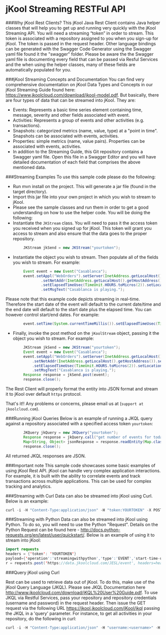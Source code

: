 # jKool Streaming RESTFul API

###Why jKool Rest Clients?
This jKool Java Rest Client contains Java helper classes that will help you to get up and running very quickly with the jKool Streaming API. You will need a streaming  “token” in order to stream. This token is associated with a repository assigned to you when you sign-up for jKool. The token is passed in the request header. Other language bindings can be generated with the Swagger Code Generator using the Swagger yaml file found it the "swagger" folder.  Please be aware the the Swagger yaml file is documenting every field that can be passed via Resful Services and the when using the helper classes, many of these fields are automatically populated for you.

###jKool Streaming Concepts and Documentation
You can find very comprehensive documentation on jKool Data Types and Concepts in our jKool Streaming Guide found here: https://www.jkoolcloud.com/download/jkool-model.pdf. But basically, there are four types of data that can be streamed into jKool. They are:
* Events: Represents a basic time series element containing time, message, severity and other fields associated with event.
* Activities: Represents a group of events and other activities (e.g. transactions).
* Snapshots: categorized metrics (name, value, type) at a "point in time". Snapshots can be associated with events, activities.
* Properties: simple metrics (name, value pairs). Properties can be associated with events, activities. 
* In addition to the Streaming Guide, this Git repository contains a Swagger yaml file. Open this file in a Swagger Editor and you will have detailed documentation of each field that comprises the above mentioned data.

###Streaming Examples
To use this sample code please do the following:
* Run mvn install on the project. This will generate a jar file (found in the target directory).
* Import this jar file into your own project in which you wish to stream to jKool. 
* Please see the sample classes and run them in order to get a good understanding on how to use the helper code. You will be doing the following:
* Instantiate the `JKStream` class. You will need to pass it the access token you received when you signed up for jKool. This token will grant you access to stream and also ensure that the data goes to the proper repository.
```java
		JKStream jkSend = new JKStream("yourtoken");
```
* Instantiate the object you wish to stream. Then populate all of the fields you wish to stream. For example:
```java
		Event event = new Event("Casablanca");
		event.setAppl("WebOrders").setServer(InetAddress.getLocalHost().getHostName())
		        .setNetAddr(InetAddress.getLocalHost().getHostAddress()).setDataCenter("DCNY")
		        .setElapsedTimeUsec(TimeUnit.HOURS.toMicros(2)).setLocation("New York, NY")
		        .setMsgText("Casablanca is playing.");

```
Please note that this example code depicts streaming in real-time. Therefore the start date of the event will default to the current date/time and the end date will default to the start date plus the elapsed time. You can however control start/end dates. For example:
```java
		event.setTime(System.currentTimeMillis()).setElapsedTimeUsec(TimeUnit.HOURS.toMicros(2));
```

* Finally, invoke the post method on the `jKoolStream` object, passing it the object you wish to stream. For example:

```java
		JKStream jkSend = new JKStream("yourtoken");
		Event event = new Event("Casablanca");
		event.setAppl("WebOrders").setServer(InetAddress.getLocalHost().getHostName())
			.setNetAddr(InetAddress.getLocalHost().getHostAddress()).setDataCenter("DCNY")
			.setElapsedTimeUsec(TimeUnit.HOURS.toMicros(2)).setLocation("New York, NY")
			.setMsgText("Casablanca is playing.");
		Response response = jkSend.post(event);
		response.close();
```
The Rest Client will properly format the entity into JSON format and stream it to jKool over default `https` protocol.

That's it!! Any problems or concerns, please email us at (`support at jkoolcloud.com`).

###Running jKool Queries
Below is an example of running a JKQL query against a repository associated with a specified access token `yourtoken`:

```java
		JKQuery jkQuery = new JKQuery("yourtoken");
		Response response = jkQuery.call("get number of events for today");
		Map<String, Object> jsonResponse = response.readEntity(Map.class);
		response.close();
```
All returned JKQL responses are JSON.

###Important note
This sample code showcases some basic examples of using jKool Rest API. jKool can handle very complex application interactions. For example, it is built with the ability to correlate events and track transactions across multiple applications. This can be used for complex tracking and analytics.

###Streaming with Curl
Data can also be streamed into jKool using Curl. Below is an example:

```java
curl -i -H "Content-Type:application/json" -H "token:YOURTOKEN" -X POST https://data.jkoolcloud.com/JESL/event -d '{"operation":"streamingwithcurl","type":"EVENT","start-time-usec":1457524800000000,"end-time-usec":1457524800000000,"msg-text":"Example Curl Streaming","source-fqn":"APPL=TestingCurl#SERVER=CurlServer100#NETADDR=11.0.0.2#DATACENTER=DC1#GEOADDR=52.52437,13.41053"}'
```

###Streaming with Python
Data can also be streamed into jKool using Python. To do so, you will need to use the Python "Request". Details on the Python Request can be found here - http://docs.python-requests.org/en/latest/user/quickstart/. Below is an example of using it to stream into jKool:

```java
import requests
headers = {'token': 'YOURTOKEN'}
payload={'operation':'streamingwithpython','type':'EVENT','start-time-usec':1457524800000000,'end-time-usec':1457524800000000,'msg-text':'Example Python Streaming','source-fqn':'APPL=TestingCurl#SERVER=CurlServer100#NETADDR=11.0.0.2#DATACENTER=DC1#GEOADDR=52.52437,13.41053'}
r = requests.post('https://data.jkoolcloud.com/JESL/event', headers=headers, json=payload)
```
###Query jKool using Curl

Rest can be used to retrieve data out of jKool. To do this, make use of the jKool Query Language (JKQL). Please see JKQL Documentation here http://www.jkoolcloud.com/download/jKQL%20User%20Guide.pdf. To use JKQL via Restful Services, pass your repository and repository credentials (username and password) in the request header. Then issue the GET request via the following URL https://jkool.jkoolcloud.com/jKool/jkql passing the JKQL in a 'query' parameter. For instance, to get all activities in your repository, do the following in curl: 

```java
curl -i -H "Content-Type:application/json" -H "username:<username>" -H "password:<password>" -H "repositoryId:<repository identifier>" -X GET https://jkool.jkoolcloud.com/jKool/jkql?query=get%20activities
```

